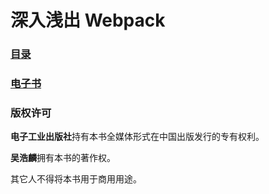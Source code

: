# 深入浅出 Webpack

### [目录](docs/README.md)

### [电子书](http://webpack.wuhaolin.cn)

### 版权许可
**电子工业出版社**持有本书全媒体形式在中国出版发行的专有权利。

**吴浩麟**拥有本书的著作权。

其它人不得将本书用于商用用途。
